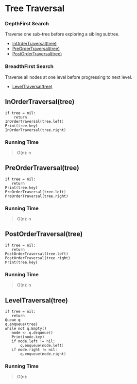 # Tree Traversal

### DepthFirst Search

Traverse one sub-tree before exploring a sibling subtree.
 
  - [InOrderTraversal(tree)](#inordertraversaltree)
  - [PreOrderTraversal(tree)](#preordertraversaltree)
  - [PostOrderTraversal(tree)](#postordertraversaltree)
 
### BreadthFirst Search

Traverse all nodes at one level before progressing to next level.

  - [LevelTraversal(tree)](#leveltraversetree)

## InOrderTraversal(tree)
```
if tree = nil:
    return
InOrderTraversal(tree.left)
Print(tree.key)
InOrderTraversal(tree.right)
```

### Running Time

> O(n): n


## PreOrderTraversal(tree)
 ```
 if tree = nil:
	return
Print(tree.key)
PreOrderTraversal(tree.left)
PreOrderTraversal(tree.right)
 ```

### Running Time

> O(n): n


## PostOrderTraversal(tree)
 ```
 if tree = nil:
	return
PostOrderTraversal(tree.left)
PostOrderTraversal(tree.right)
Print(tree.key)
 ```

### Running Time

> O(n): n

## LevelTraversal(tree)
 ```
 if tree = nil:
	return
Queue q
q.enqueue(tree)
while not q.Empty()
	node <- q.dequeue()
	Print(node.key)
	if node.left != nil:
		q.enqueue(node.left)
	if node.right != nil:
		q.enqueue(node.right)
 ```

### Running Time

> O(n): 

